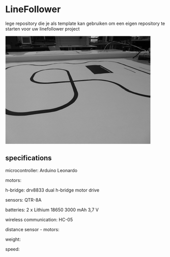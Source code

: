 # LineFollower

lege repository die je als template kan gebruiken om een eigen repository te starten voor uw linefollower project

![A description of my image](images/empty.png)

  
## specifications

microcontroller: Arduino Leonardo

motors: 

h-bridge: drv8833 dual h-bridge motor drive

sensors: QTR-8A

batteries: 2 x Lithium 18650 3000 mAh 3,7 V

wireless communication: HC-05

distance sensor - motors: 

weight:

speed: 

